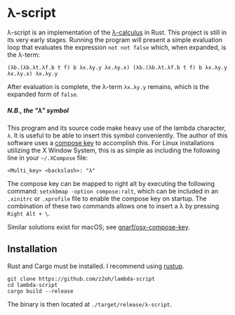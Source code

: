 # λ-script
λ-script is an implementation of the [λ-calculus](https://en.wikipedia.org/wiki/Lambda_calculus) in Rust. This project is still in its very early stages. Running the program will present a simple evaluation loop that evaluates the expression `not not false` which, when expanded, is the λ-term:

```
(λb.(λb.λt.λf.b t f) b λx.λy.y λx.λy.x) (λb.(λb.λt.λf.b t f) b λx.λy.y λx.λy.x) λx.λy.y
```

After evaluation is complete, the λ-term `λx.λy.y` remains, which is the expanded form of `false`.

##### _N.B._, the "λ" symbol

This program and its source code make heavy use of the lambda character, `λ`. It is useful to be able to insert this symbol conveniently. The author of this software uses a [compose key](https://en.wikipedia.org/wiki/Compose_key) to accomplish this. For Linux installations utilizing the X Window System, this is as simple as including the following line in your `~/.XCompose` file:
```
<Multi_key> <backslash>: "λ"
```
The compose key can be mapped to right alt by executing the following command: `setxkbmap -option compose:ralt`, which can be included in an `.xinitrc` or `.xprofile` file to enable the compose key on startup. The combination of these two commands allows one to insert a λ by pressing `Right Alt + \`.

Similar solutions exist for macOS; see [gnarf/osx-compose-key](https://github.com/gnarf/osx-compose-key).

## Installation

Rust and Cargo must be installed. I recommend using [rustup](https://rustup.rs/).

```
git clone https://github.com/z2oh/lambda-script
cd lambda-script
cargo build --release
```

The binary is then located at `./target/release/λ-script`.
